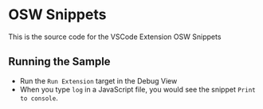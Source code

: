# OSW Snippets

This is the source code for the VSCode Extension OSW Snippets


## Running the Sample

- Run the `Run Extension` target in the Debug View
- When you type `log` in a JavaScript file, you would see the snippet `Print to console`.